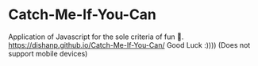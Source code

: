 # Catch-Me-If-You-Can
Application of Javascript for the sole criteria of fun 👅.
https://dishanp.github.io/Catch-Me-If-You-Can/ Good Luck :))))
(Does not support mobile devices)
